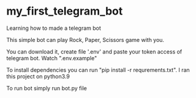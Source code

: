 # my_first_telegram_bot
Learning how to made a telegram bot

This simple bot can play Rock, Paper, Scissors game with you.

You can download it, create file '.env' and paste your token access of telegram bot. Watch ".env.example"

To install dependencies you can run "pip install -r requrements.txt". I ran this project on python3.9

To run bot simply run bot.py file
